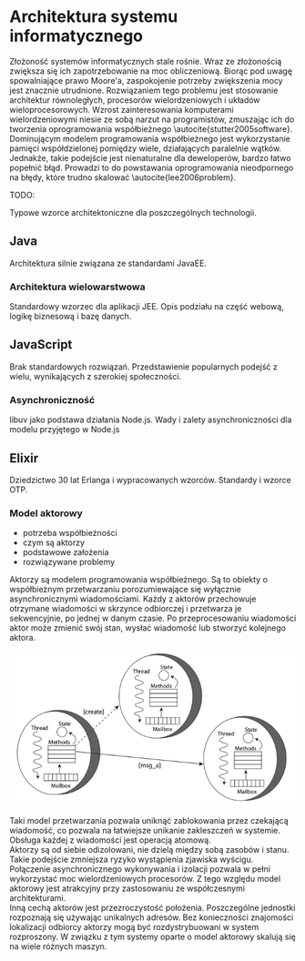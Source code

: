 
# Architektura systemu informatycznego

Złożoność systemów informatycznych stale rośnie. Wraz ze złożonością zwiększa się ich zapotrzebowanie na moc obliczeniową. Biorąc pod uwagę spowalniające prawo Moore'a, zaspokojenie potrzeby zwiększenia mocy jest znacznie utrudnione. Rozwiązaniem tego problemu jest stosowanie architektur równoległych, procesorów wielordzeniowych i układów wieloprocesorowych. Wzrost zainteresowania komputerami wielordzeniowymi niesie ze sobą narzut na programistów, zmuszając ich do tworzenia oprogramowania współbieżnego \autocite{stutter2005software}. Dominującym modelem programowania współbieżnego jest wykorzystanie pamięci współdzielonej pomiędzy wiele, działających paralelnie wątków. Jednakże, takie podejście jest nienaturalne dla deweloperów, bardzo łatwo popełnić błąd. Prowadzi to do powstawania oprogramowania nieodpornego na błędy, które trudno skalować \autocite{lee2006problem}.

TODO: 

Typowe wzorce architektoniczne dla poszczególnych technologii.

## Java

Architektura silnie związana ze standardami JavaEE.

### Architektura wielowarstwowa

Standardowy wzorzec dla aplikacji JEE. Opis podziału na część webową, logikę biznesową i bazę danych. 

## JavaScript

Brak standardowych rozwiązań. Przedstawienie popularnych podejść z wielu, wynikających z szerokiej społeczności.

### Asynchroniczność

libuv jako podstawa działania Node.js. Wady i zalety asynchroniczności dla modelu przyjętego w Node.js

## Elixir

Dziedzictwo 30 lat Erlanga i wypracowanych wzorców. Standardy i wzorce OTP.

### Model aktorowy

- potrzeba współbieżności 
- czym są aktorzy 
- podstawowe założenia
- rozwiązywane problemy

Aktorzy są modelem programowania współbieżnego. Są to obiekty o współbieżnym przetwarzaniu porozumiewające się wyłącznie asynchronicznymi wiadomościami. Każdy z aktorów przechowuje otrzymane wiadomości w skrzynce odbiorczej i przetwarza je sekwencyjnie, po jednej w danym czasie. Po przeprocesowaniu wiadomości aktor może zmienić swój stan, wysłać wiadomość lub stworzyć kolejnego aktora.  

![Akcje w modelu aktorowym \autocite{karmani2009actor}](graphics/actor-messages.png)

Taki model przetwarzania pozwala uniknąć zablokowania przez czekającą wiadomość, co pozwala na łatwiejsze unikanie zakleszczeń w systemie.
Obsługa każdej z wiadomości jest operacją atomową.  
Aktorzy są od siebie odizolowani, nie dzielą między sobą zasobów i stanu. Takie podejście zmniejsza ryzyko wystąpienia zjawiska wyścigu. Połączenie asynchronicznego wykonywania i izolacji pozwala w pełni wykorzystać moc wielordzeniowych procesorów. Z tego względu model aktorowy jest atrakcyjny przy zastosowaniu ze współczesnymi architekturami.  
Inną cechą aktorów jest przezroczystość położenia. Poszczególne jednostki rozpoznają się używając unikalnych adresów. Bez konieczności znajomości lokalizacji odbiorcy aktorzy mogą być rozdystrybuowani w system rozproszony. W związku z tym systemy oparte o model aktorowy skalują się na wiele różnych maszyn.





